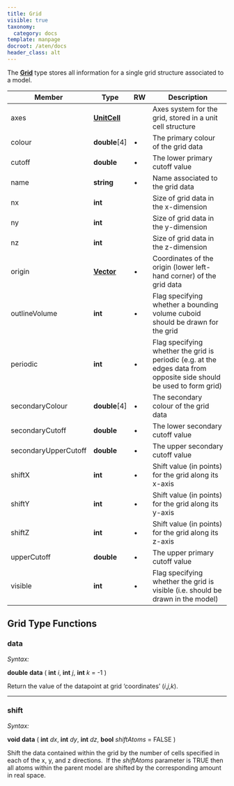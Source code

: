 ```yaml
---
title: Grid
visible: true
taxonomy:
  category: docs
template: manpage
docroot: /aten/docs
header_class: alt
---
```


The [**Grid**](/aten/docs/scripting/variabletypes/grid) type stores all information for a single grid structure associated to a model.
 
| Member | Type | RW | Description |
|--------|------|----|-------------|
| axes | [**UnitCell**](/aten/docs/scripting/variabletypes/unitcell) | | Axes system for the grid, stored in a unit cell structure |
| colour | **double**[4] | • | The primary colour of the grid data |
| cutoff | **double** | • | The lower primary cutoff value |
| name | **string** | • | Name associated to the grid data |
| nx | **int** | | Size of grid data in the x-dimension |
| ny | **int** | | Size of grid data in the y-dimension |
| nz | **int** | | Size of grid data in the z-dimension |
| origin | [**Vector**](/aten/docs/scripting/variabletypes/vector) | • | Coordinates of the origin (lower left-hand corner) of the grid data |
| outlineVolume | **int** | • | Flag specifying whether a bounding volume cuboid should be drawn for the grid |
| periodic | **int** | • | Flag specifying whether the grid is periodic (e.g. at the edges data from opposite side should be used to form grid) |
| secondaryColour | **double**[4] | • | The secondary colour of the grid data |
| secondaryCutoff | **double** | • | The lower secondary cutoff value |
| secondaryUpperCutoff | **double** | • | The upper secondary cutoff value |
| shiftX | **int** | • | Shift value (in points) for the grid along its x-axis |
| shiftY | **int** | • | Shift value (in points) for the grid along its y-axis |
| shiftZ | **int** | • | Shift value (in points) for the grid along its z-axis |
| upperCutoff | **double** | • | The upper primary cutoff value |
| visible | **int** | • | Flag specifying whether the grid is visible (i.e. should be drawn in the model) |

## Grid Type Functions

### data <a id="data"></a>

_Syntax:_

**double** **data** ( **int** _i_, **int** _j_, **int** _k_ = -1 )

Return the value of the datapoint at grid ‘coordinates’ (_i_,_j_,_k_).

---

### shift <a id="shift"></a>

_Syntax:_

**void** **data** ( **int** _dx_, **int** _dy_, **int** _dz_, **bool** _shiftAtoms_ = FALSE )

Shift the data contained within the grid by the number of cells specified in each of the x, y, and z directions.  If the _shiftAtoms_ parameter is TRUE then all atoms within the parent model are shifted by the corresponding amount in real space.


